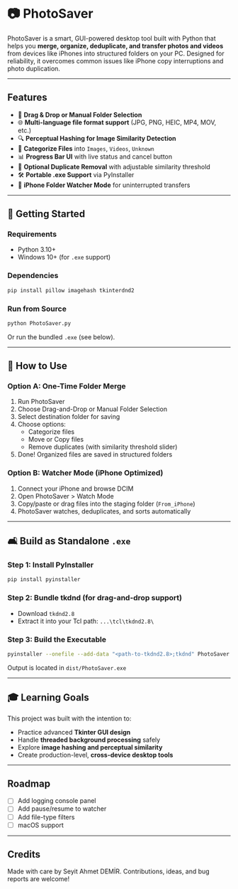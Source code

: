 # 📷 PhotoSaver

PhotoSaver is a smart, GUI-powered desktop tool built with Python that helps you **merge, organize, deduplicate, and transfer photos and videos** from devices like iPhones into structured folders on your PC. Designed for reliability, it overcomes common issues like iPhone copy interruptions and photo duplication.

---

## Features

- 👜 **Drag & Drop or Manual Folder Selection**
- 🌐 **Multi-language file format support** (JPG, PNG, HEIC, MP4, MOV, etc.)
- 🔍 **Perceptual Hashing for Image Similarity Detection**
- 📂 **Categorize Files** into `Images`, `Videos`, `Unknown`
- 📊 **Progress Bar UI** with live status and cancel button
- 🚫 **Optional Duplicate Removal** with adjustable similarity threshold
- 🛠️ **Portable .exe Support** via PyInstaller
- 📲 **iPhone Folder Watcher Mode** for uninterrupted transfers

---

## 🚀 Getting Started

### Requirements
- Python 3.10+
- Windows 10+ (for `.exe` support)

### Dependencies
```bash
pip install pillow imagehash tkinterdnd2
```

### Run from Source
```bash
python PhotoSaver.py
```

Or run the bundled `.exe` (see below).

---

## 📁 How to Use

### Option A: One-Time Folder Merge
1. Run PhotoSaver
2. Choose Drag-and-Drop or Manual Folder Selection
3. Select destination folder for saving
4. Choose options:
   - Categorize files
   - Move or Copy files
   - Remove duplicates (with similarity threshold slider)
5. Done! Organized files are saved in structured folders

### Option B: Watcher Mode (iPhone Optimized)
1. Connect your iPhone and browse DCIM
2. Open PhotoSaver > Watch Mode
3. Copy/paste or drag files into the staging folder (`From_iPhone`)
4. PhotoSaver watches, deduplicates, and sorts automatically

---

## 🛋️ Build as Standalone `.exe`

### Step 1: Install PyInstaller
```bash
pip install pyinstaller
```

### Step 2: Bundle tkdnd (for drag-and-drop support)
- Download `tkdnd2.8`
- Extract it into your Tcl path: `...\tcl\tkdnd2.8\`

### Step 3: Build the Executable
```bash
pyinstaller --onefile --add-data "<path-to-tkdnd2.8>;tkdnd" PhotoSaver.py
```

Output is located in `dist/PhotoSaver.exe`

---
<!--
## 🤖 Screenshots
*(Add your screenshots here)*

---
-->
## 🎓 Learning Goals
This project was built with the intention to:
- Practice advanced **Tkinter GUI design**
- Handle **threaded background processing** safely
- Explore **image hashing and perceptual similarity**
- Create production-level, **cross-device desktop tools**

---

##  Roadmap
- [ ] Add logging console panel
- [ ] Add pause/resume to watcher
- [ ] Add file-type filters
- [ ] macOS support

---

##  Credits
Made with care by Seyit Ahmet DEMİR.
Contributions, ideas, and bug reports are welcome!
